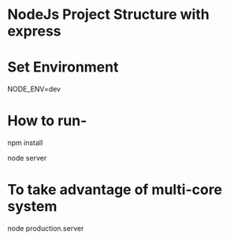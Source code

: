# NodeJs Project Structure with express

# Set Environment

NODE_ENV=dev

# How to run-

npm install

node server


# To take advantage of multi-core system

node production.server
